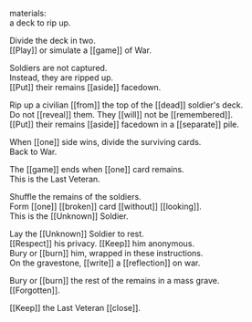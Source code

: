materials:  
a deck to rip up.  
  
Divide the deck in two.  
[[Play]] or simulate a [[game]] of War.  
  
Soldiers are not captured.  
Instead, they are ripped up.  
[[Put]] their remains [[aside]] facedown.  
  
Rip up a civilian [[from]] the top of the [[dead]] soldier's deck.  
Do not [[reveal]] them. They [[will]] not be [[remembered]].  
[[Put]] their remains [[aside]] facedown in a [[separate]] pile.  
  
When [[one]] side wins, divide the surviving cards.  
Back to War.  
  
The [[game]] ends when [[one]] card remains.  
This is the Last Veteran.  
  
Shuffle the remains of the soldiers.  
Form [[one]] [[broken]] card [[without]] [[looking]].  
This is the [[Unknown]] Soldier.  
  
Lay the [[Unknown]] Soldier to rest.  
[[Respect]] his privacy. [[Keep]] him anonymous.  
Bury or [[burn]] him, wrapped in these instructions.  
On the gravestone, [[write]] a [[reflection]] on war.  
  
Bury or [[burn]] the rest of the remains in a mass grave.  
[[Forgotten]].  
  
[[Keep]] the Last Veteran [[close]].